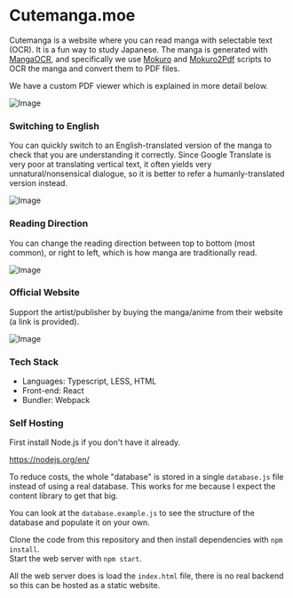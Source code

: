 # Cutemanga.moe

Cutemanga is a website where you can read manga with selectable text (OCR). It is a fun way to study Japanese. The manga is 
generated with [MangaOCR](https://github.com/kha-white/manga-ocr), and specifically we use [Mokuro](https://github.com/kha-white/mokuro) 
and [Mokuro2Pdf](https://github.com/Kartoffel0/Mokuro2Pdf) scripts to OCR the manga and convert them to PDF files. 

We have a custom PDF viewer which is explained in more detail below.

![Image](https://github.com/Tenpi/CuteManga.moe/blob/main/assets/images/about.png?raw=true)

### Switching to English

You can quickly switch to an English-translated version of the manga to check that you are understanding it correctly. Since Google Translate
is very poor at translating vertical text, it often yields very unnatural/nonsensical dialogue, so it is better to refer a humanly-translated version 
instead.

![Image](https://github.com/Tenpi/CuteManga.moe/blob/main/assets/images/switchingtoenglish.png?raw=true)

### Reading Direction

You can change the reading direction between top to bottom (most common), or right to left, which is how manga are traditionally read.

![Image](https://github.com/Tenpi/CuteManga.moe/blob/main/assets/images/readingdirection.png?raw=true)

### Official Website

Support the artist/publisher by buying the manga/anime from their website (a link is provided). 

![Image](https://github.com/Tenpi/CuteManga.moe/blob/main/assets/images/officialwebsite.png?raw=true)

### Tech Stack

- Languages: Typescript, LESS, HTML
- Front-end: React 
- Bundler: Webpack

### Self Hosting

First install Node.js if you don't have it already. 

https://nodejs.org/en/

To reduce costs, the whole "database" is stored in a single `database.js` file instead of using a 
real database. This works for me because I expect the content library to get that big.

You can look at the `database.example.js` to see the structure of the database and populate it on your own.

Clone the code from this repository and then install dependencies with `npm install`. \
Start the web server with `npm start`. 

All the web server does is load the `index.html` file, there is no real backend so this can be hosted as a static 
website. 